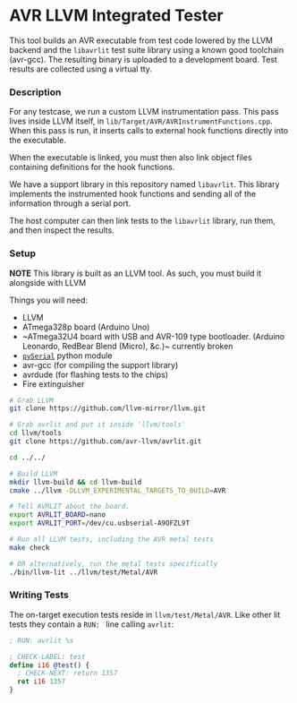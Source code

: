 # AVR LLVM Integrated Tester

This tool builds an AVR executable from test code lowered by the LLVM backend and the
`libavrlit` test suite library using a known good toolchain (avr-gcc). The
resulting binary is uploaded to a development board. Test results are collected
using a virtual tty.

### Description

For any testcase, we run a custom LLVM instrumentation pass. This pass lives inside
LLVM itself, in `lib/Target/AVR/AVRInstrumentFunctions.cpp`. When this pass is run,
it inserts calls to external hook functions directly into the executable.

When the executable is linked, you must then also link object files containing
definitions for the hook functions.

We have a support library in this repository named `libavrlit`. This library
implements the instrumented hook functions and sending all of the information
through a serial port.

The host computer can then link tests to the `libavrlit` library, run them,
and then inspect the results.

### Setup

**NOTE** This library is built as an LLVM tool. As such, you must build it alongside
with LLVM

Things you will need:
  * LLVM
  * ATmega328p board (Arduino Uno)
  * ~ATmega32U4 board with USB and AVR-109 type bootloader. (Arduino Leonardo,
    RedBear Blend (Micro), &c.)~ currently broken
  * [`pySerial`](http://pyserial.sourceforge.net) python module
  * avr-gcc (for compiling the support library)
  * avrdude (for flashing tests to the chips)
  * Fire extinguisher

```bash
# Grab LLVM
git clone https://github.com/llvm-mirror/llvm.git

# Grab avrlit and put it inside 'llvm/tools'
cd llvm/tools
git clone https://github.com/avr-llvm/avrlit.git

cd ../../

# Build LLVM
mkdir llvm-build && cd llvm-build
cmake ../llvm -DLLVM_EXPERIMENTAL_TARGETS_TO_BUILD=AVR

# Tell AVRLIT about the board.
export AVRLIT_BOARD=nano
export AVRLIT_PORT=/dev/cu.usbserial-A9OFZL9T

# Run all LLVM tests, including the AVR metal tests
make check

# OR alternatively, run the metal tests specifically
./bin/llvm-lit ../llvm/test/Metal/AVR
```

### Writing Tests

The on-target execution tests reside in `llvm/test/Metal/AVR`. Like other lit
tests they contain a `RUN: ` line calling `avrlit`:

```llvm
; RUN: avrlit %s

; CHECK-LABEL: test
define i16 @test() {
  ; CHECK-NEXT: return 1357
  ret i16 1357
}
```
